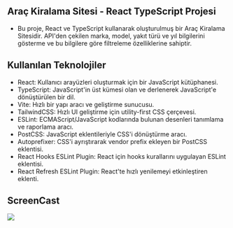 ## Araç Kiralama Sitesi - React TypeScript Projesi

- Bu proje, React ve TypeScript kullanarak oluşturulmuş bir Araç Kiralama Sitesidir. API'den çekilen marka, model, yakıt türü ve yıl bilgilerini gösterme ve bu bilgilere göre filtreleme özelliklerine sahiptir.

## Kullanılan Teknolojiler

- React: Kullanıcı arayüzleri oluşturmak için bir JavaScript kütüphanesi.
- TypeScript: JavaScript'in üst kümesi olan ve derlenerek JavaScript'e dönüştürülen bir dil.
- Vite: Hızlı bir yapı aracı ve geliştirme sunucusu.
- TailwindCSS: Hızlı UI geliştirme için utility-first CSS çerçevesi.
- ESLint: ECMAScript/JavaScript kodlarında bulunan desenleri tanımlama ve raporlama aracı.
- PostCSS: JavaScript eklentileriyle CSS'i dönüştürme aracı.
- Autoprefixer: CSS'i ayrıştırarak vendor prefix ekleyen bir PostCSS eklentisi.
- React Hooks ESLint Plugin: React için hooks kurallarını uygulayan ESLint eklentisi.
- React Refresh ESLint Plugin: React'te hızlı yenilemeyi etkinleştiren eklenti.

## ScreenCast

<img src="screen.gif">
